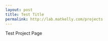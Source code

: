 ```yaml
---
layout: post
title: Test Title
permalink: http://lab.matkelly.com/projects
---
```


Test Project Page